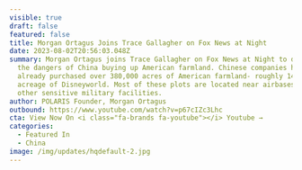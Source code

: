 ```yaml
---
visible: true
draft: false
featured: false
title: Morgan Ortagus Joins Trace Gallagher on Fox News at Night
date: 2023-08-02T20:56:03.048Z
summary: Morgan Ortagus joins Trace Gallagher on Fox News at Night to discuss
  the dangers of China buying up American farmland. Chinese companies have
  already purchased over 380,000 acres of American farmland- roughly 14x the
  acreage of Disneyworld. Most of these plots are located near airbases and
  other sensitive military facilities.
author: POLARIS Founder, Morgan Ortagus
outbound: https://www.youtube.com/watch?v=p67cIZc3Lhc
cta: View Now On <i class="fa-brands fa-youtube"></i> Youtube →
categories:
  - Featured In
  - China
image: /img/updates/hqdefault-2.jpg
---
```

